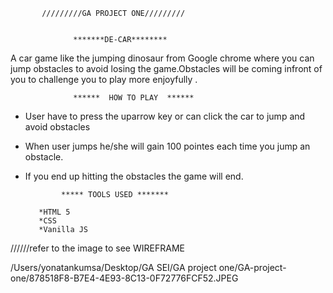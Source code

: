            /////////GA PROJECT ONE/////////


                  *******DE-CAR********

A car game like the jumping dinosaur from Google chrome where you can jump obstacles  to avoid losing the game.Obstacles will be coming infront of you to challenge you to play more enjoyfully .


                  ******  HOW TO PLAY  ****** 

 * User have to press the uparrow  key or can click the car to jump and avoid obstacles                
 * When user jumps he/she will  gain 100 pointes each time you jump an obstacle.

 * If you end up hitting the obstacles the game will end.

               ***** TOOLS USED *******

          *HTML 5
          *CSS
          *Vanilla JS


//////refer to the image to see WIREFRAME

/Users/yonatankumsa/Desktop/GA SEI/GA project one/GA-project-one/878518F8-B7E4-4E93-8C13-0F72776FCF52.JPEG